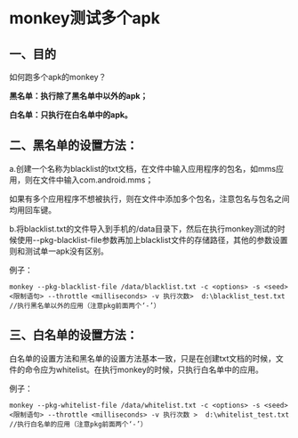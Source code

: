 # monkey测试多个apk

## 一、目的

如何跑多个apk的monkey？

**黑名单：执行除了黑名单中以外的apk；**

**白名单：只执行在白名单中的apk。**

##  二、黑名单的设置方法：

a.创建一个名称为blacklist的txt文档，在文件中输入应用程序的包名，如mms应用，则在文件中输入com.android.mms；

  如果有多个应用程序不想被执行，则在文件中添加多个包名，注意包名与包名之间均用回车键。

b.将blacklist.txt的文件导入到手机的/data目录下，然后在执行monkey测试的时候使用--pkg-blacklist-file参数再加上blacklist文件的存储路径，其他的参数设置则和测试单一apk没有区别。

例子：

```
monkey --pkg-blacklist-file /data/blacklist.txt -c <options> -s <seed> <限制语句> --throttle <milliseconds> -v 执行次数>  d:\blacklist_test.txt //执行黑名单以外的应用（注意pkg前面两个‘-’）
```

## 三、白名单的设置方法：

白名单的设置方法和黑名单的设置方法基本一致，只是在创建txt文档的时候，文件的命令应为whitelist。在执行monkey的时候，只执行白名单中的应用。

例子：

```
monkey --pkg-whitelist-file /data/whitelist.txt -c <options> -s <seed> <限制语句> --throttle <milliseconds> -v 执行次数 >  d:\whitelist_test.txt //执行白名单的应用（注意pkg前面两个‘-’）
```


